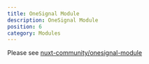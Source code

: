 ```yaml
---
title: OneSignal Module
description: OneSignal Module
position: 6
category: Modules
---
```



Please see [nuxt-community/onesignal-module](https://github.com/nuxt-community/onesignal-module)
